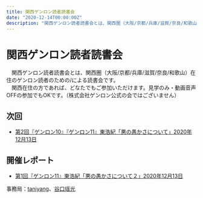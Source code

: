 ```yaml
---
title: 関西ゲンロン読者読書会
date: "2020-12-14T00:00:00Z"
description: "関西ゲンロン読者読書会とは、関西圏（大阪/京都/兵庫/滋賀/奈良/和歌山）在住のゲンロン読者のための/による読書会です。（株式会社ゲンロン公式の会ではございません）"
---
```


# 関西ゲンロン読者読書会

　関西ゲンロン読者読書会とは、関西圏（大阪/京都/兵庫/滋賀/奈良/和歌山）在住のゲンロン読者のための/による読書会です。  
　関西在住の方であれば、どなたでもご参加いただけます。見学のみ・動画音声OFFの参加でもOKです。（株式会社ゲンロン公式の会ではございません）  

## 次回

- [第2回『ゲンロン10』『ゲンロン11』東浩紀「悪の愚かさについて」2020年12月13日](https://kansai-genron-dokushokai002.peatix.com/)

## 開催レポート

- [第1回『ゲンロン11』東浩紀「悪の愚かさについて２」2020年12月13日](https://taniyang.github.io/kansai-genron-dokushokai/report201214/)

事務局：[taniyang](http://twitter.com/taniyang/)、[谷口瑶光](http://twitter.com/yokotamanoko/)

